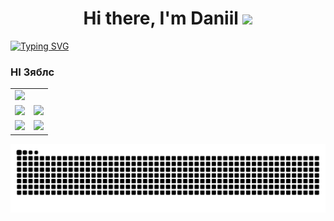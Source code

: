 <h1 align="center">Hi there, I'm Daniil</a> 
<img src="https://github.com/blackcater/blackcater/raw/main/images/Hi.gif" height="32"/></h1>

[![Typing SVG](https://readme-typing-svg.herokuapp.com?color=%2336BCF7&lines=Software+engineer+student)](https://git.io/typing-svg)

### HI Зяблс
<table>
  <tr>
    <td colspan="2">
      <img src="https://github-profile-summary-cards.vercel.app/api/cards/profile-details?username=danilinkp&theme=solarized_dark" />
    </td>
  </tr>
  <tr>
    <td>
      <img src="https://github-profile-summary-cards.vercel.app/api/cards/most-commit-language?username=danilinkp&theme=solarized_dark" />
    </td>
    <td>
      <img src="https://github-profile-summary-cards.vercel.app/api/cards/repos-per-language?username=danilinkp&theme=solarized_dark" />
    </td>
  </tr>
  <tr>
    <td>
      <img src="https://github-profile-summary-cards.vercel.app/api/cards/stats?username=danilinkp&theme=solarized_dark" />
    </td>
    <td>
      <img src="https://github-profile-summary-cards.vercel.app/api/cards/productive-time?username=danilinkp&theme=solarized_dark" />
    </td>
  </tr>
</table>

<picture>
  <source media="(prefers-color-scheme: dark)" srcset="https://raw.githubusercontent.com/danilinkp/danilinkp/output/github-contribution-grid-snake-dark.svg">
  <source media="(prefers-color-scheme: light)" srcset="https://raw.githubusercontent.com/danilinkp/danilinkp/output/github-contribution-grid-snake.svg">
  <img alt="github contribution grid snake animation" src="https://raw.githubusercontent.com/danilinkp/danilinkp/output/github-contribution-grid-snake.svg">
</picture>

